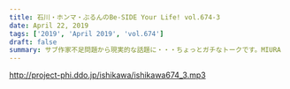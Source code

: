 ```yaml
---
title: 石川・ホンマ・ぶるんのBe-SIDE Your Life! vol.674-3
date: April 22, 2019
tags: ['2019', 'April 2019', 'vol.674']
draft: false
summary: サブ作家不足問題から現実的な話題に・・・ちょっとガチなトークです。MIURA
---
```


http://project-phi.ddo.jp/ishikawa/ishikawa674_3.mp3
